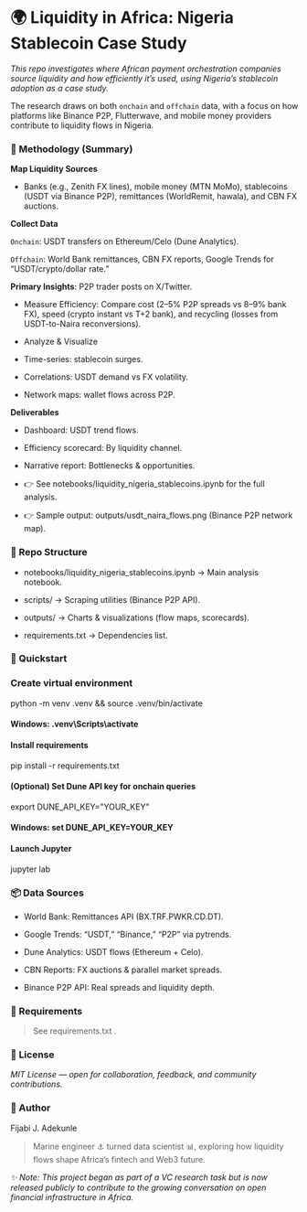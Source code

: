 # 🌍 Liquidity in Africa: Nigeria Stablecoin Case Study

*This repo investigates where African payment orchestration companies source liquidity and how efficiently it’s used, using Nigeria’s stablecoin adoption as a case study.*

The research draws on both `onchain` and `offchain` data, with a focus on how platforms like Binance P2P, Flutterwave, and mobile money providers contribute to liquidity flows in Nigeria.

### 🔎 Methodology (Summary)

**Map Liquidity Sources**
- Banks (e.g., Zenith FX lines), mobile money (MTN MoMo), stablecoins (USDT via Binance P2P), remittances (WorldRemit, hawala), and CBN FX auctions.

**Collect Data**

`Onchain`: USDT transfers on Ethereum/Celo (Dune Analytics).

`Offchain`: World Bank remittances, CBN FX reports, Google Trends for “USDT/crypto/dollar rate.”

**Primary Insights**: P2P trader posts on X/Twitter.

- Measure Efficiency:
Compare cost (2–5% P2P spreads vs 8–9% bank FX), speed (crypto instant vs T+2 bank), and recycling (losses from USDT-to-Naira reconversions).

- Analyze & Visualize

- Time-series: stablecoin surges.

- Correlations: USDT demand vs FX volatility.

- Network maps: wallet flows across P2P.

**Deliverables**

- Dashboard: USDT trend flows.

- Efficiency scorecard: By liquidity channel.

- Narrative report: Bottlenecks & opportunities.

- 👉 See notebooks/liquidity_nigeria_stablecoins.ipynb
 for the full analysis.
- 👉 Sample output: outputs/usdt_naira_flows.png (Binance P2P network map).

### 📂 Repo Structure

- notebooks/liquidity_nigeria_stablecoins.ipynb → Main analysis notebook.

- scripts/ → Scraping utilities (Binance P2P API).

- outputs/ → Charts & visualizations (flow maps, scorecards).

- requirements.txt → Dependencies list.

### 🚀 Quickstart
### Create virtual environment
python -m venv .venv && source .venv/bin/activate  
#### Windows: .venv\Scripts\activate  

#### Install requirements
pip install -r requirements.txt  

#### (Optional) Set Dune API key for onchain queries
export DUNE_API_KEY="YOUR_KEY"  
#### Windows: set DUNE_API_KEY=YOUR_KEY  

#### Launch Jupyter
jupyter lab  

### 📦 Data Sources

- World Bank: Remittances API (BX.TRF.PWKR.CD.DT).

- Google Trends: “USDT,” “Binance,” “P2P” via pytrends.

- Dune Analytics: USDT flows (Ethereum + Celo).

- CBN Reports: FX auctions & parallel market spreads.

- Binance P2P API: Real spreads and liquidity depth.

### 🧰 Requirements

> See requirements.txt
.

### 📜 License

*MIT License — open for collaboration, feedback, and community contributions.*

### 👤 Author

Fijabi J. Adekunle
> Marine engineer ⚓ turned data scientist 📊, exploring how liquidity flows shape Africa’s fintech and Web3 future.

*✨ Note: This project began as part of a VC research task but is now released publicly to contribute to the growing conversation on open financial infrastructure in Africa.*